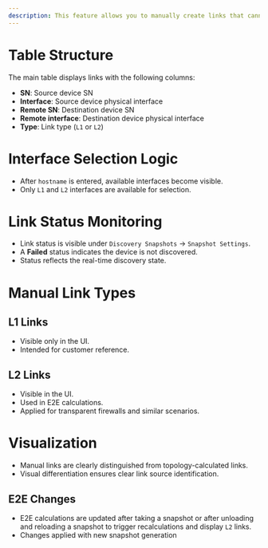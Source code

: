 ```yaml
---
description: This feature allows you to manually create links that cannot be discovered by IPF. In some cases, links cannot be detected, such as when LLDP/CDP is missing or in transparent L2 topologies.
---
```

# Table Structure
The main table displays links with the following columns:
  
- **SN**: Source device SN
- **Interface**: Source device physical interface 
- **Remote SN**: Destination device SN
- **Remote interface**: Destination device physical interface
- **Type**: Link type (`L1` or `L2`)
  
# Interface Selection Logic
- After `hostname` is entered, available interfaces become visible.
- Only `L1` and `L2` interfaces are available for selection.
  
# Link Status Monitoring
- Link status is visible under `Discovery Snapshots` → `Snapshot Settings`.
- A **Failed** status indicates the device is not discovered.
- Status reflects the real-time discovery state.
  
# Manual Link Types
  
## L1 Links
- Visible only in the UI.
- Intended for customer reference.
  
## L2 Links  
- Visible in the UI.
- Used in E2E calculations.
- Applied for transparent firewalls and similar scenarios.
  
# Visualization
- Manual links are clearly distinguished from topology-calculated links.
- Visual differentiation ensures clear link source identification.
  
  
## E2E Changes
- E2E calculations are updated after taking a snapshot or after unloading and reloading a snapshot to trigger recalculations and display `L2` links.
- Changes applied with new snapshot generation
 
